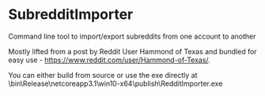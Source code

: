 # SubredditImporter
Command line tool to import/export subreddits from one account to another

Mostly lifted from a post by Reddit User Hammond of Texas and bundled for easy use - https://www.reddit.com/user/Hammond-of-Texas/.

You can either build from source or use the exe directly at \bin\Release\netcoreapp3.1\win10-x64\publish\RedditImporter.exe
